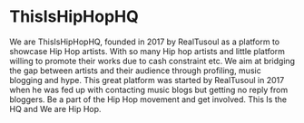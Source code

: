 # ThisIsHipHopHQ
We are ThisIsHipHopHQ, founded in 2017 by RealTusoul as a platform to showcase Hip Hop artists. With so many Hip hop artists and little platform willing to promote their works due to cash constraint etc. We aim at bridging the gap between artists and their audience through profiling, music blogging and hype. This great platform was started by RealTusoul in 2017 when he was fed up with contacting music blogs but getting no reply from bloggers. Be a part of the Hip Hop movement and get involved. This Is the HQ and We are Hip Hop.   

